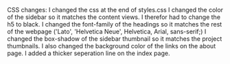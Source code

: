 CSS changes:
I changed the css at the end of styles.css
I changed the color of the sidebar so it matches the content views.
I therefor had to change the h5 to black.
I changed the font-family of the headings so it matches the rest of the webpage ('Lato', 'Helvetica Neue', Helvetica, Arial, sans-serif;)
I changed the box-shadow of the sidebar thumbnail so it matches the project thumbnails.
I also changed the background color of the links on the about page.
I added a thicker seperation line on the index page.




